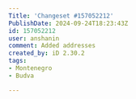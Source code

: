 ```yaml
---
Title: 'Changeset #157052212'
PublishDate: 2024-09-24T18:23:43Z
id: 157052212
user: anshanin
comment: Added addresses
created_by: iD 2.30.2
tags:
- Montenegro
- Budva

---
```

